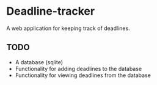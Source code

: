 # Deadline-tracker

A web application for keeping track of deadlines.

## TODO

- A database (sqlite)
- Functionality for adding deadlines to the database
- Functionality for viewing deadlines from the database
